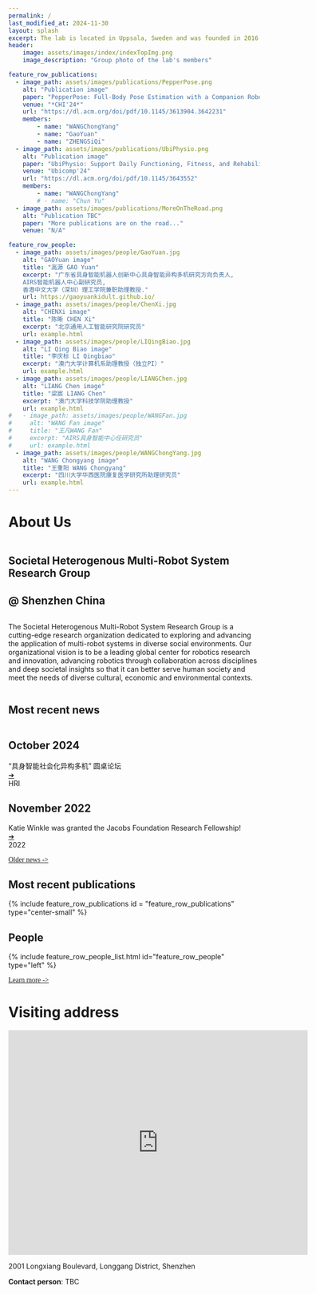 ```yaml
---
permalink: /
last_modified_at: 2024-11-30
layout: splash
excerpt: The lab is located in Uppsala, Sweden and was founded in 2016 by Ginevra Castellano.
header:
    image: assets/images/index/indexTopImg.png
    image_description: "Group photo of the lab's members"

feature_row_publications:
  - image_path: assets/images/publications/PepperPose.png
    alt: "Publication image"
    paper: "PepperPose: Full-Body Pose Estimation with a Companion Robot, CHI'24, Chongyang Wang，Yuan Gao，Chun Yu"
    venue: "*CHI'24*"
    url: "https://dl.acm.org/doi/pdf/10.1145/3613904.3642231"
    members:
        - name: "WANGChongYang"
        - name: "GaoYuan"
        - name: "ZHENGSiQi"
  - image_path: assets/images/publications/UbiPhysio.png
    alt: "Publication image"
    paper: "UbiPhysio: Support Daily Functioning, Fitness, and Rehabilitation with Action Understanding and Feedback in Natural Language"
    venue: "Ubicomp'24"
    url: "https://dl.acm.org/doi/pdf/10.1145/3643552"
    members:
        - name: "WANGChongYang"
        # - name: "Chun Yu"
  - image_path: assets/images/publications/MoreOnTheRoad.png
    alt: "Publication TBC"
    paper: "More publications are on the road..."
    venue: "N/A"

feature_row_people:
  - image_path: assets/images/people/GaoYuan.jpg
    alt: "GAOYuan image"
    title: "高源 GAO Yuan"
    excerpt: "广东省具身智能机器人创新中心具身智能异构多机研究方向负责人,
    AIRS智能机器人中心副研究员,
    香港中文大学（深圳）理工学院兼职助理教授." 
    url: https://gaoyuankidult.github.io/
  - image_path: assets/images/people/ChenXi.jpg
    alt: "CHENXi image"
    title: "陈晰 CHEN Xi"
    excerpt: "北京通用人工智能研究院研究员"
    url: example.html
  - image_path: assets/images/people/LIQingBiao.jpg
    alt: "LI Qing Biao image"
    title: "李庆标 LI Qingbiao"
    excerpt: "澳门大学计算机系助理教授（独立PI）"
    url: example.html
  - image_path: assets/images/people/LIANGChen.jpg 
    alt: "LIANG Chen image"
    title: "梁宸 LIANG Chen"
    excerpt: "澳门大学科技学院助理教授"
    url: example.html
#   - image_path: assets/images/people/WANGFan.jpg 
#     alt: "WANG Fan image"
#     title: "王凡WANG Fan"
#     excerpt: "AIRS具身智能中心任研究员"
#     url: example.html
  - image_path: assets/images/people/WANGChongYang.jpg 
    alt: "WANG Chongyang image"
    title: "王重阳 WANG Chongyang"
    excerpt: "四川大学华西医院康复医学研究所助理研究员"
    url: example.html
---
```

<!-- About Us -->
<!-- Visiter count model-->
<!-- <script async src="//busuanzi.ibruce.info/busuanzi/2.3/busuanzi.pure.mini.js"></script>
<span id="busuanzi_container_site_pv">
	You are the <span id="busuanzi_value_site_pv"></span>th visitor of this website
</span> -->

<!-- <h1 class = "titleHighlight is-h1">About Us</h1>
<h2 style = "padding-bottom: 0em; border-bottom: 0px;">Social Heterogeneous Multiprocessor Research Group</h2>
<h4>At Shenzhen China</h4>

The Societal Heterogenous Multi-Robot System Research Group is a cutting-edge research organization dedicated to exploring and advancing the application of multi-robot systems in diverse social environments. Our organizational vision is to be a leading global center for robotics research and innovation, advancing robotics through collaboration across disciplines and deep societal insights so that it can better serve human society and meet the needs of diverse cultural, economic and environmental contexts.
 -->
<div style="object-fit: cover;" data-kui-anim="fadeIn">

<h1 class = "titleHighlight is-h1">About Us</h1>
<section class="full-width-container1">
    <div class = "two-columns">
        <div class = "column">
            <div class = "ali">
            <!--Col1 content--->
                <h1 class = "is-h1">Societal Heterogenous Multi-Robot System Research Group</h1>
                <h1 class = "is-h1">@ Shenzhen China</h1>
            </div>
        </div>
        <div class = "column">
            <div class = "ali2">
                <!--Col12 content--->
                <p class = "is-p">The Societal Heterogenous Multi-Robot System Research Group is a cutting-edge research organization dedicated to exploring and advancing the application of multi-robot systems in diverse social environments. Our organizational vision is to be a leading global center for robotics research and innovation, advancing robotics through collaboration across disciplines and deep societal insights so that it can better serve human society and meet the needs of diverse cultural, economic and environmental contexts.
                </p>
            </div>
        </div>
    </div>
</section>
</div>

<!-- News -->

<section>
<h1 class="titleHighlight is-h1">Most recent news</h1>
<div class="grid-container">
    <div class="go212694760 container">
        <div class = "two-columns2">
            <!--Col1 content--->
            <div class = "column">
                <div class="text-section">
                    <h2 class="is-h1 titleHighlight">October 2024</h2>
                    <div class="is-p"> “具身智能社会化异构多机”
                    圆桌论坛</div>
                    <a href="https://mp.weixin.qq.com/s/7r8JhqfZ3NdTq9vlF8G8Tw?poc_token=HL5eRWej6meIPMlNIYtGXVGTHAsxZ-flYhqayaM8" target="_blank" class="button">➔</a>
                </div>
            </div>
            <!--Col12 content--->
            <div class = "column">
                <div class="image-section">HRI</div>
            </div>
        </div>
    </div>
    <div class="go212694760 container">
        <div class = "two-columns2">
            <!--Col1 content--->
            <div class = "column">
                <div class="text-section">
                    <h2 class="is-h1 titleHighlight">November 2022</h2>
                    <div class="is-p">Katie Winkle was granted the <span class = "titleHighlight">Jacobs Foundation Research Fellowship</span>!
                    </div>
                    <a href="https://jacobsfoundation.org/activity/jacobs-foundation-research-fellowship-program/" target="_blank" class="button">➔</a>
                </div>
            </div>
            <!--Col12 content--->
            <div class = "column">
                <div class="image-section">2022</div>
            </div>
        </div>
    </div>
</div>
<p style="text-align: left;">
    <a href="old_news" class="btn btn--inverse"><span class = "titleHighlight" style = "font-family:fantasy">Older news -></span></a>
</p>

</section>

<!-- Publications -->
<section class="full-width-container">
<h1 class="is-h1 titleHighlight">Most recent publications</h1>
{% include feature_row_publications id = "feature_row_publications" type="center-small" %}

</section>

<!-- People -->
<section>
<h1 class="is-h1 titleHighlight">People</h1>
{% include feature_row_people_list.html id="feature_row_people" type="left" %}

<p style="text-align: left;">
    <a href="people" class="btn btn--inverse"><span class = "titleHighlight" style = "font-family: fantasy;">Learn more -></span></a>
</p>

</section>

<!-- Visiting Address -->
<h1 class="is-h1 titleHighlight">Visiting address</h1>


<iframe 
    src="https://www.google.com/maps/embed?pb=!1m18!1m12!1m3!1d3681.0857935578856!2d114.20735607463354!3d22.68784992873768!2m3!1f0!2f0!3f0!3m2!1i1024!2i768!4f13.1!3m3!1m2!1s0x3404769e8e03db83%3A0x72bee586ac015803!2z6aaZ5riv5Lit5paH5aSn5a2477yI5rex5Zyz77yJ!5e0!3m2!1szh-TW!2sus!4v1732289628271!5m2!1szh-TW!2sus" width="600" 
    height="450" 
    style="border:0;" 
    allowfullscreen="" 
    loading="lazy" 
    referrerpolicy="no-referrer-when-downgrade">
</iframe>


2001 Longxiang Boulevard, Longgang District, Shenzhen
 
 
**Contact person**: TBC
